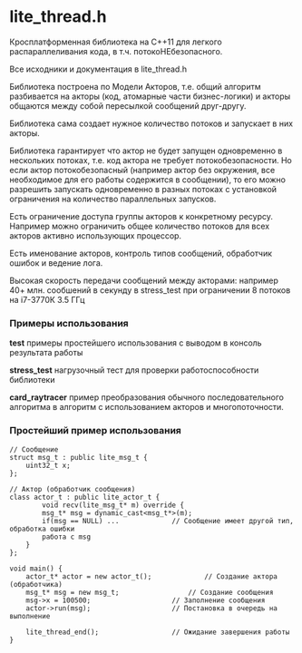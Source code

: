 ﻿# lite_thread.h

Кросплатформенная библиотека на С++11 для легкого распараллеливания кода, в т.ч. потокоНЕбезопасного.

Все исходники и документация в lite_thread.h 

Библиотека построена по Модели Акторов, т.е. общий алгоритм разбивается на акторы (код, атомарные 
части бизнес-логики) и акторы общаются между собой пересылкой сообщений друг-другу. 

Библиотека сама создает нужное количество потоков и запускает в них акторы. 

Библиотека гарантирует что актор не будет запущен одновременно в нескольких потоках, т.е. код актора 
не требует потокобезопасности. Но если актор потокобезопасный (например актор без окружения, все 
необходимое для его работы содержится в сообщении), то его можно разрешить запускать одновременно в
разных потоках с установкой ограничения на количество параллельных запусков.

Есть ограничение доступа группы акторов к конкретному ресурсу. Например можно ограничить общее количество 
потоков для всех акторов активно использующих процессор.

Есть именование акторов, контроль типов сообщений, обработчик ошибок и ведение лога.

Высокая скорость передачи сообщений между акторами: например 40+ млн. сообшений в секунду в stress_test 
при ограничении 8 потоков на i7-3770К 3.5 ГГц

### Примеры использования

**test** примеры простейшего использования с выводом в консоль результата работы

**stress_test** нагрузочный тест для проверки работоспособности библиотеки

**card_raytracer** пример преобразования обычного последовательного алгоритма в алгоритм с использованием 
акторов и многопоточности.


### Простейший пример использования


	// Сообщение
	struct msg_t : public lite_msg_t {
		uint32_t x;
	};

	// Актор (обработчик сообщения)
	class actor_t : public lite_actor_t {
			void recv(lite_msg_t* m) override {
			msg_t* msg = dynamic_cast<msg_t*>(m);
			if(msg == NULL) ...				// Сообщение имеет другой тип, обработка ошибки 
			работа с msg
		}
	};

	void main() {
		actor_t* actor = new actor_t();				// Создание актора (обработчика)
		msg_t* msg = new msg_t;					// Создание сообщения
		msg->x = 100500;					// Заполнение сообщения
		actor->run(msg);					// Постановка в очередь на выполнение

		lite_thread_end();					// Ожидание завершения работы
	}